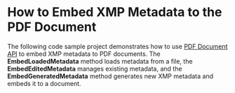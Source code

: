 # How to Embed XMP Metadata to the PDF Document

The following code sample project demonstrates how to use [PDF Document API](https://www.devexpress.com/products/net/office-file-api/pdf/) to embed XMP metadata to PDF documents. The **EmbedLoadedMetadata** method loads metadata from a file, the **EmbedEditedMetadata** manages existing metadata, and the **EmbedGeneratedMetadata** method generates new XMP metadata and embeds it to a document.